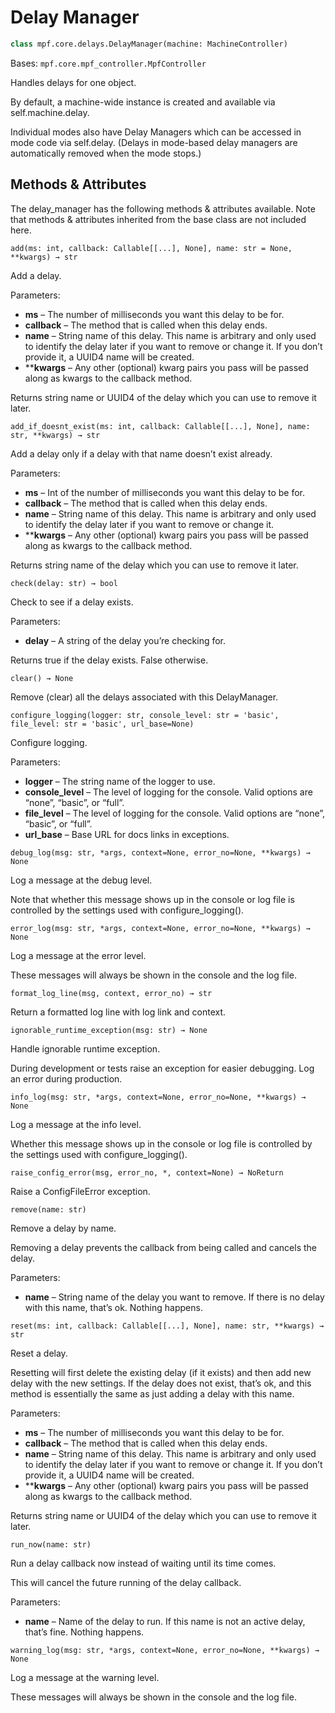 
# Delay Manager

``` python
class mpf.core.delays.DelayManager(machine: MachineController)
```

Bases: `mpf.core.mpf_controller.MpfController`

Handles delays for one object.

By default, a machine-wide instance is created and available via self.machine.delay.

Individual modes also have Delay Managers which can be accessed in mode code via self.delay. (Delays in mode-based delay managers are automatically removed when the mode stops.)

## Methods & Attributes

The delay_manager has the following methods & attributes available. Note that methods & attributes inherited from the base class are not included here.

`add(ms: int, callback: Callable[[...], None], name: str = None, **kwargs) → str`

Add a delay.

Parameters:

* **ms** – The number of milliseconds you want this delay to be for.
* **callback** – The method that is called when this delay ends.
* **name** – String name of this delay. This name is arbitrary and only used to identify the delay later if you want to remove or change it. If you don’t provide it, a UUID4 name will be created.
* ****kwargs** – Any other (optional) kwarg pairs you pass will be passed along as kwargs to the callback method.

Returns string name or UUID4 of the delay which you can use to remove it later.

`add_if_doesnt_exist(ms: int, callback: Callable[[...], None], name: str, **kwargs) → str`

Add a delay only if a delay with that name doesn’t exist already.

Parameters:

* **ms** – Int of the number of milliseconds you want this delay to be for.
* **callback** – The method that is called when this delay ends.
* **name** – String name of this delay. This name is arbitrary and only used to identify the delay later if you want to remove or change it.
* ****kwargs** – Any other (optional) kwarg pairs you pass will be passed along as kwargs to the callback method.

Returns string name of the delay which you can use to remove it later.

`check(delay: str) → bool`

Check to see if a delay exists.

Parameters:

* **delay** – A string of the delay you’re checking for.

Returns true if the delay exists. False otherwise.

`clear() → None`

Remove (clear) all the delays associated with this DelayManager.

`configure_logging(logger: str, console_level: str = 'basic', file_level: str = 'basic', url_base=None)`

Configure logging.

Parameters:

* **logger** – The string name of the logger to use.
* **console_level** – The level of logging for the console. Valid options are “none”, “basic”, or “full”.
* **file_level** – The level of logging for the console. Valid options are “none”, “basic”, or “full”.
* **url_base** – Base URL for docs links in exceptions.

`debug_log(msg: str, *args, context=None, error_no=None, **kwargs) → None`

Log a message at the debug level.

Note that whether this message shows up in the console or log file is controlled by the settings used with configure_logging().

`error_log(msg: str, *args, context=None, error_no=None, **kwargs) → None`

Log a message at the error level.

These messages will always be shown in the console and the log file.

`format_log_line(msg, context, error_no) → str`

Return a formatted log line with log link and context.

`ignorable_runtime_exception(msg: str) → None`

Handle ignorable runtime exception.

During development or tests raise an exception for easier debugging. Log an error during production.

`info_log(msg: str, *args, context=None, error_no=None, **kwargs) → None`

Log a message at the info level.

Whether this message shows up in the console or log file is controlled by the settings used with configure_logging().

`raise_config_error(msg, error_no, *, context=None) → NoReturn`

Raise a ConfigFileError exception.

`remove(name: str)`

Remove a delay by name.

Removing a delay prevents the callback from being called and cancels the delay.

Parameters:

* **name** – String name of the delay you want to remove. If there is no delay with this name, that’s ok. Nothing happens.

`reset(ms: int, callback: Callable[[...], None], name: str, **kwargs) → str`

Reset a delay.

Resetting will first delete the existing delay (if it exists) and then add new delay with the new settings. If the delay does not exist, that’s ok, and this method is essentially the same as just adding a delay with this name.

Parameters:

* **ms** – The number of milliseconds you want this delay to be for.
* **callback** – The method that is called when this delay ends.
* **name** – String name of this delay. This name is arbitrary and only used to identify the delay later if you want to remove or change it. If you don’t provide it, a UUID4 name will be created.
* ****kwargs** – Any other (optional) kwarg pairs you pass will be passed along as kwargs to the callback method.

Returns string name or UUID4 of the delay which you can use to remove it later.

`run_now(name: str)`

Run a delay callback now instead of waiting until its time comes.

This will cancel the future running of the delay callback.

Parameters:

* **name** – Name of the delay to run. If this name is not an active delay, that’s fine. Nothing happens.

`warning_log(msg: str, *args, context=None, error_no=None, **kwargs) → None`

Log a message at the warning level.

These messages will always be shown in the console and the log file.
